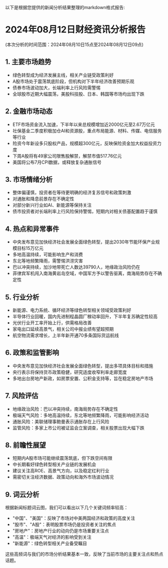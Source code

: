 以下是根据您提供的新闻分析结果整理的markdown格式报告:

# 2024年08月12日财经资讯分析报告

(本次分析的时间范围：2024年08月10日15点至2024年08月12日09点)

## 1. 主要市场趋势

- 绿色转型成为经济发展主线，相关产业链受政策利好
- A股市场处于震荡筑底阶段，但机构对下半年经济改善预期乐观
- 债券市场波动加大，长端利率上行风险需警惕
- 全球股市近期大幅震荡，美股科技股、日本、韩国等市场均出现下跌

## 2. 金融市场动态

- ETF市场资金流入加速，下半年以来总规模增加近2000亿元至2.67万亿元
- 社保基金二季度积极加仓AI和资源股，重点布局能源、材料、传媒、电信服务等行业
- 险资今年新设多只股权产品，规模超300亿元，反映保险资金加大权益投资力度
- 下周A股将有49家公司限售股解禁，解禁市值517.76亿元
- 美国将公布7月CPI数据，或释放复杂通胀信号

## 3. 市场情绪分析

- 整体偏谨慎，投资者在等待更明确的经济复苏信号和政策刺激
- 对通胀和降息前景存在不确定性
- 对部分新兴行业如AI、新能源等保持关注
- 债市投资者对长端利率上行风险保持警惕，短期内对相关债基配置趋于谨慎

## 4. 热点和异常事件

- 中央发布意见加快经济社会发展全面绿色转型，提出2030年节能环保产业规模目标15万亿元
- 多地高温持续，可能影响生产和消费
- 东北等地频繁降雨，需警惕洪涝灾害
- 巴以冲突持续，加沙地带死亡人数达39790人，地缘政治风险仍在
- 菲律宾军机闯入南海黄岩岛空域，中国军方予以警告驱离，南海局势存在不确定性

## 5. 行业分析

- 新能源、电力系统、循环经济等绿色转型相关领域受政策利好
- 半导体行业回暖，国内先进制程晶圆厂稼动率回升，下半年复苏确定性较高
- 光伏行业开工率开始上行，供需格局改善
- 家电出口延续高景气，相关公司中报业绩有望超预期
- 航空物流需求增长，上半年新开通70多条国际货运航线

## 6. 政策和监管影响

- 中央发布意见加快经济社会发展全面绿色转型，提出多项具体目标和措施
- 央行表示将保持货币政策稳健，研究适度收窄利率走廊宽度
- 多地出台房地产新政，如房票安置、公积金支持等，旨在稳定房地产市场

## 7. 风险评估

- 地缘政治风险：巴以冲突持续，南海局势存在不确定性
- 极端天气风险：多地高温持续，东北等地频繁降雨，可能影响经济活动
- 通胀风险：美联储理事鲍曼表示通胀存在上行风险
- 监管风险：多家上市公司被证监会立案调查，相关股票出现大幅下跌

## 8. 前瞻性展望

- 短期内A股市场可能继续震荡筑底，但下跌空间有限
- 中长期看好绿色转型相关产业链的发展机会
- 建议关注高ROE、高景气方向，以及稳定红利行业
- 需密切关注经济数据、政策动向和海外市场波动情况

## 9. 词云分析

根据新闻标题词云图，我们可以看出以下几个关键词频率较高：

- "中国"、"美国"：反映了市场对中美两国经济和政策的高度关注
- "股市"、"A股"：表明股票市场仍是投资者关注的焦点
- "房地产"：房地产行业的动向仍是市场重要关注点
- "高温"：极端天气对经济的影响受到关注
- "新能源"：绿色转型相关产业备受瞩目

这些高频词与我们的市场分析结果基本一致，反映了当前市场的主要关注点和热点话题。
